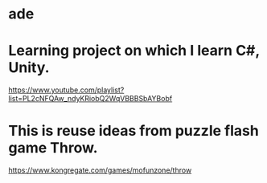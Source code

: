 # ade

# Learning project on which I learn C#, Unity.
https://www.youtube.com/playlist?list=PL2cNFQAw_ndyKRiobQ2WqVBBBSbAYBobf

# This is reuse ideas from puzzle flash game Throw.
https://www.kongregate.com/games/mofunzone/throw
